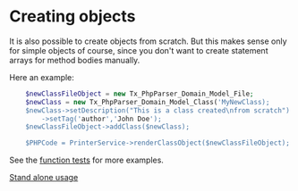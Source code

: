 Creating objects
================

It is also possible to create objects from scratch.
But this makes sense only for simple objects of course, since you don't want to create statement arrays for method bodies manually.

Here an example:

```php
	$newClassFileObject = new Tx_PhpParser_Domain_Model_File;
	$newClass = new Tx_PhpParser_Domain_Model_Class('MyNewClass);
	$newClass->setDescription("This is a class created\nfrom scratch")
		->setTag('author','John Doe');
	$newClassFileObject->addClass($newClass);

	$PHPCode = PrinterService->renderClassObject($newClassFileObject);

```

See the [function tests][1] for more examples.

[Stand alone usage][2]

[1]: https://github.com/nicodh/php_parser_api/blob/master/Tests/Function/BuildObjects.php
[2]: https://github.com/nicodh/php_parser_api/tree/master/doc/4_Standalone_Usage.markdown
